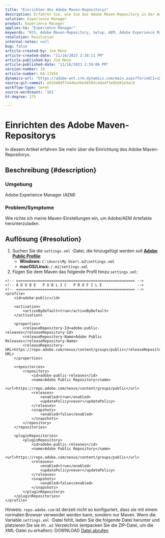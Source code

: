 ```yaml
---
title: "Einrichten des Adobe Maven-Repositorys"
description: Erfahren Sie, wie Sie das Adobe Maven-Repository in der Adobe Experience Manager einrichten.
solution: Experience Manager
product: Experience Manager
applies-to: "Experience Manager"
keywords: "KCS, Adobe Maven-Repository, Setup, AEM, Adobe Experience Manager, Repo, How To"
resolution: Resolution
internal-notes: null
bug: false
article-created-by: Jim Menn
article-created-date: "11/16/2023 2:38:11 PM"
article-published-by: Jim Menn
article-published-date: "11/16/2023 2:39:06 PM"
version-number: 10
article-number: KA-17454
dynamics-url: "https://adobe-ent.crm.dynamics.com/main.aspx?forceUCI=1&pagetype=entityrecord&etn=knowledgearticle&id=deda13c2-8d84-ee11-8179-6045bd006268"
source-git-commit: eb1d49df7a44ba3be48383c4dadf3e95d41e9ec0
workflow-type: tm+mt
source-wordcount: '161'
ht-degree: 27%

---
```


# Einrichten des Adobe Maven-Repositorys


In diesem Artikel erfahren Sie mehr über die Einrichtung des Adobe Maven-Repositorys.

## Beschreibung {#description}


### <b>Umgebung</b>

Adobe Experience Manager (AEM)



### <b>Problem/Symptome</b>

Wie richte ich meine Maven-Einstellungen ein, um Adobe/AEM Artefakte herunterzuladen.


## Auflösung {#resolution}


1. Suchen Sie die `settings.xml` -Datei, die hinzugefügt werden soll <b>[Adobe Public Profile](https://repo.adobe.com/index.html)</b>:
   - <b>Windows:</b> `C:\Users\My User\.m2\settings.xml`
   - <b> macOS/Linux:</b> `/.m2/settings.xml`
2. Fügen Sie dem Maven das folgende Profil hinzu `settings.xml`:



```
<!-- ====================================================== -->
<!-- A D O B E   P U B L I C   P R O F I L E                -->
<!-- ====================================================== -->
<profile>
    <id>adobe-public</id>

    <activation>
        <activeByDefault>true</activeByDefault>
    </activation>

    <properties>
        <releaseRepository-Id>adobe-public-releases</releaseRepository-Id>
        <releaseRepository-Name>Adobe Public Releases</releaseRepository-Name>
        <releaseRepository-URL>https://repo.adobe.com/nexus/content/groups/public</releaseRepository-URL>
    </properties>

    <repositories>
        <repository>
            <id>adobe-public-releases</id>
            <name>Adobe Public Repository</name>
            <url>https://repo.adobe.com/nexus/content/groups/public</url>
            <releases>
                <enabled>true</enabled>
                <updatePolicy>never</updatePolicy>
            </releases>
            <snapshots>
                <enabled>false</enabled>
            </snapshots>
        </repository>
    </repositories>

    <pluginRepositories>
        <pluginRepository>
            <id>adobe-public-releases</id>
            <name>Adobe Public Repository</name>
            <url>https://repo.adobe.com/nexus/content/groups/public</url>
            <releases>
                <enabled>true</enabled>
                <updatePolicy>never</updatePolicy>
            </releases>
            <snapshots>
                <enabled>false</enabled>
            </snapshots>
        </pluginRepository>
    </pluginRepositories>
</profile>
```


Hinweis: `repo.adobe.com` ist derzeit nicht so konfiguriert, dass sie mit einem normalen Browser verwendet werden kann, sondern nur Maven. Wenn die Variable `settings.xml` -Datei fehlt, laden Sie die folgende Datei herunter und platzieren Sie sie im `.m2` Verzeichnis (entpacken Sie die ZIP-Datei, um die XML-Datei zu erhalten): DOWNLOAD [Datei abrufen](https://helpx.adobe.com/content/dam/help/en/experience-manager/kb/SetUpTheAdobeMavenRepository/jcr_content/main-pars/download_section/download-1/settings_xml.zip)
